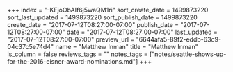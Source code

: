 +++
index = "-KFjoObAIf6j5waQM1ri"
sort_create_date = 1499873220
sort_last_updated = 1499873220
sort_publish_date = 1499873220
create_date = "2017-07-12T08:27:00-07:00"
publish_date = "2017-07-12T08:27:00-07:00"
date = "2017-07-12T08:27:00-07:00"
last_updated = "2017-07-12T08:27:00-07:00"
preview_url = "6644afa5-89f2-eddb-63c9-04c37c5e74d4"
name = "Matthew Inman"
title = "Matthew Inman"
is_column = false
reviews_tags = ""
notes_tags = ["notes/seattle-shows-up-for-the-2016-eisner-award-nominations.md"]
+++

